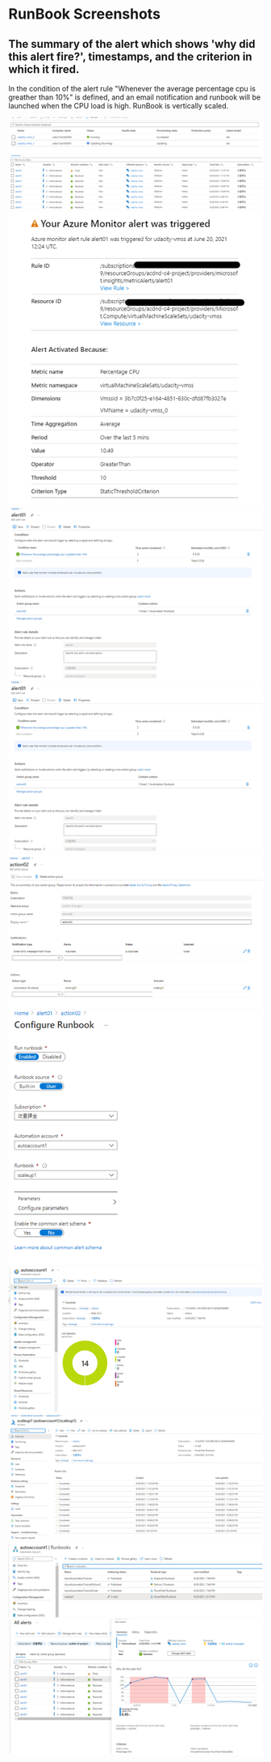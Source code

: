 # RunBook Screenshots



## The summary of the alert which shows 'why did this alert fire?', timestamps, and the criterion in which it fired.


In the condition of the alert rule
"Whenever the average percentage cpu is greather than 10%" is defined, and an email notification and runbook will be launched when the CPU load is high. RunBook is vertically scaled. 


![](2021-06-20-23-27-28.png)
![](2021-06-20-23-28-15.png)
![](2021-06-20-23-29-17.png)
![](2021-06-20-23-30-56.png)
![](2021-06-20-23-31-01.png)
![](2021-06-20-23-31-23.png)
![](2021-06-20-23-31-55.png)
![](2021-06-20-23-32-24.png)
![](2021-06-20-23-32-44.png)
![](2021-06-20-23-33-02.png)
![](2021-06-20-23-34-12.png)